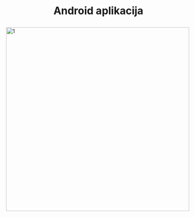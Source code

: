 # <p align="center"> Android aplikacija </p>

<img alt="1" width=500 src="https://github.com/zdravkoovic/Mobilna-Aplikacija/assets/76448150/afa42228-fb7a-42db-a66e-493b73b4b770"/> 
